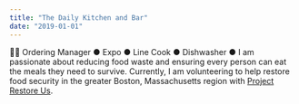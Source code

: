 ```yaml
---
title: "The Daily Kitchen and Bar"
date: "2019-01-01"
---
```


🥬🧅 Ordering Manager ● Expo ● Line Cook ● Dishwasher ● I am passionate about reducing food waste and ensuring every person can eat the meals they need to survive. Currently, I am volunteering to help restore food security in the greater Boston, Massachusetts region with [Project Restore Us](https://projectrestoreus.org).